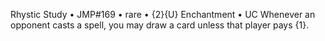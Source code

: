 Rhystic Study • JMP#169 • rare • {2}{U} Enchantment • UC
Whenever an opponent casts a spell, you may draw a card unless that player pays {1}.